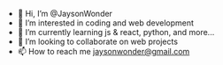 - 👋 Hi, I’m @JaysonWonder
- 👀 I’m interested in coding and web development
- 🌱 I’m currently learning js & react, python, and more...
- 💞️ I’m looking to collaborate on web projects
- 📫 How to reach me jaysonwonder@gmail.com

<!---
JaysonWonder/JaysonWonder is a ✨ special ✨ repository because its `README.md` (this file) appears on your GitHub profile.
You can click the Preview link to take a look at your changes.
--->
